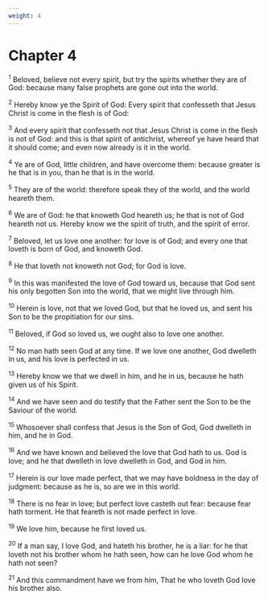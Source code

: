 ```yaml
---
weight: 4
---
```


# Chapter 4

<sup>1</sup> Beloved, believe not every spirit, but try the spirits whether they are of God: because many false prophets are gone out into the world. 

<sup>2</sup> Hereby know ye the Spirit of God: Every spirit that confesseth that Jesus Christ is come in the flesh is of God: 

<sup>3</sup> And every spirit that confesseth not that Jesus Christ is come in the flesh is not of God: and this is that spirit of antichrist, whereof ye have heard that it should come; and even now already is it in the world. 

<sup>4</sup> Ye are of God, little children, and have overcome them: because greater is he that is in you, than he that is in the world. 

<sup>5</sup> They are of the world: therefore speak they of the world, and the world heareth them. 

<sup>6</sup> We are of God: he that knoweth God heareth us; he that is not of God heareth not us. Hereby know we the spirit of truth, and the spirit of error. 

<sup>7</sup> Beloved, let us love one another: for love is of God; and every one that loveth is born of God, and knoweth God. 

<sup>8</sup> He that loveth not knoweth not God; for God is love. 

<sup>9</sup> In this was manifested the love of God toward us, because that God sent his only begotten Son into the world, that we might live through him. 

<sup>10</sup> Herein is love, not that we loved God, but that he loved us, and sent his Son to be the propitiation for our sins. 

<sup>11</sup> Beloved, if God so loved us, we ought also to love one another. 

<sup>12</sup> No man hath seen God at any time. If we love one another, God dwelleth in us, and his love is perfected in us. 

<sup>13</sup> Hereby know we that we dwell in him, and he in us, because he hath given us of his Spirit. 

<sup>14</sup> And we have seen and do testify that the Father sent the Son to be the Saviour of the world. 

<sup>15</sup> Whosoever shall confess that Jesus is the Son of God, God dwelleth in him, and he in God. 

<sup>16</sup> And we have known and believed the love that God hath to us. God is love; and he that dwelleth in love dwelleth in God, and God in him. 

<sup>17</sup> Herein is our love made perfect, that we may have boldness in the day of judgment: because as he is, so are we in this world. 

<sup>18</sup> There is no fear in love; but perfect love casteth out fear: because fear hath torment. He that feareth is not made perfect in love. 

<sup>19</sup> We love him, because he first loved us. 

<sup>20</sup> If a man say, I love God, and hateth his brother, he is a liar: for he that loveth not his brother whom he hath seen, how can he love God whom he hath not seen? 

<sup>21</sup> And this commandment have we from him, That he who loveth God love his brother also. 


